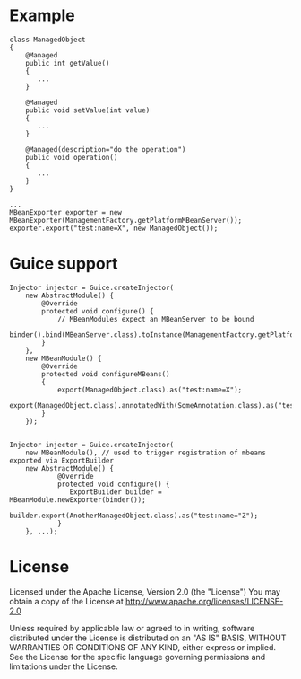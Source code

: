 # Example

    class ManagedObject
    {
        @Managed
        public int getValue()
        {
           ...
        }

        @Managed
        public void setValue(int value)
        {
           ...
        }

        @Managed(description="do the operation")
        public void operation()
        {
           ...
        }
    }

    ...
    MBeanExporter exporter = new MBeanExporter(ManagementFactory.getPlatformMBeanServer());
    exporter.export("test:name=X", new ManagedObject());

# Guice support

    Injector injector = Guice.createInjector(
        new AbstractModule() {
            @Override
            protected void configure() {
                // MBeanModules expect an MBeanServer to be bound
                binder().bind(MBeanServer.class).toInstance(ManagementFactory.getPlatformMBeanServer());
            }
        },
        new MBeanModule() {
            @Override
            protected void configureMBeans()
            {
                export(ManagedObject.class).as("test:name=X");
                export(ManagedObject.class).annotatedWith(SomeAnnotation.class).as("test:name=Y");
            }
        }); 


    Injector injector = Guice.createInjector(
        new MBeanModule(), // used to trigger registration of mbeans exported via ExportBuilder
	    new AbstractModule() {
                @Override
                protected void configure() {
                   ExportBuilder builder = MBeanModule.newExporter(binder());
                   builder.export(AnotherManagedObject.class).as("test:name="Z");
                }
        }, ...);

# License

Licensed under the Apache License, Version 2.0 (the "License")
You may obtain a copy of the License at http://www.apache.org/licenses/LICENSE-2.0

Unless required by applicable law or agreed to in writing, software
distributed under the License is distributed on an "AS IS" BASIS,
WITHOUT WARRANTIES OR CONDITIONS OF ANY KIND, either express or implied.
See the License for the specific language governing permissions and
limitations under the License.
